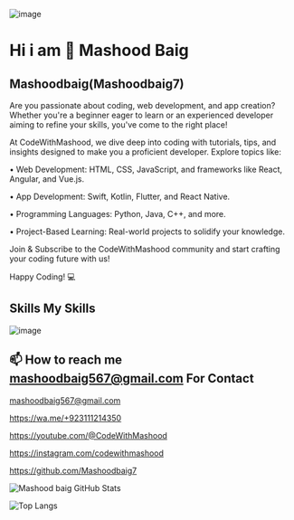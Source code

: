  ![image](https://github.com/user-attachments/assets/4b0c9129-d8dc-46f3-9d75-f9ddb24c97bb)

Hi i am 👋 Mashood Baig
========================


 Mashoodbaig(Mashoodbaig7)
 -------------------------
 Are you passionate about coding, web development, and app creation? Whether you're a beginner eager to learn or an experienced developer aiming to refine your skills, you've come to the right place!

At CodeWithMashood, we dive deep into coding with tutorials, tips, and insights designed to make you a proficient developer. Explore topics like:

•	Web Development: HTML, CSS, JavaScript, and frameworks like React, Angular, and Vue.js.

•	App Development: Swift, Kotlin, Flutter, and React Native.

•	Programming Languages: Python, Java, C++, and more.

•	Project-Based Learning: Real-world projects to solidify your knowledge.

Join & Subscribe to the CodeWithMashood community and start crafting your coding future with us!

Happy Coding! 💻

Skills
My Skills
----------------------------------------------------------------------------------------
![image](https://github.com/user-attachments/assets/56bfa5fc-f808-491e-95ef-6a5cfd78de00)

 
📫 How to reach me mashoodbaig567@gmail.com
For Contact  
------------------------
mashoodbaig567@gmail.com

https://wa.me/+923111214350

https://youtube.com/@CodeWithMashood

https://instagram.com/codewithmashood

https://github.com/Mashoodbaig7


![Mashood baig GitHub Stats](https://github-readme-stats.vercel.app/api?username=Mashoodbaig7&show_icons=true&theme=default)


![Top Langs](https://github-readme-stats.vercel.app/api/top-langs/?username=Mashoodbaig7&layout=compact&theme=radical)
